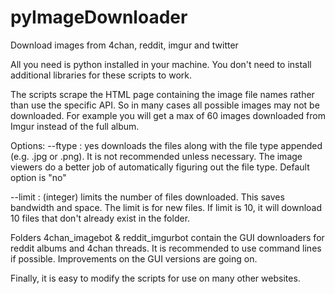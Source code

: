 # pyImageDownloader
Download images from 4chan, reddit, imgur and twitter

All you need is python installed in your machine. You don't need to install additional libraries for these scripts to work.

The scripts scrape the HTML page containing the image file names rather than use the specific API. So in many cases all possible images may not be downloaded. For example you will get a max of 60 images downloaded from Imgur instead of the full album.

Options:
--ftype : yes downloads the files along with the file type appended (e.g. .jpg or .png). It is not recommended unless necessary. The image viewers do a better job of automatically figuring out the file type. Default option is "no"

--limit : (integer) limits the number of files downloaded. This saves bandwidth and space. The limit is for new files. If limit is 10, it will download 10 files that don't already exist in the folder.

Folders 4chan_imagebot & reddit_imgurbot contain the GUI downloaders for reddit albums and 4chan threads. It is recommended to use command lines if possible. Improvements on the GUI versions are going on.

Finally, it is easy to modify the scripts for use on many other websites.
